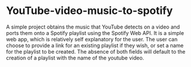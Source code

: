 # YouTube-video-music-to-spotify

A simple project obtains the music that YouTube detects on a video and ports them onto a Spotify playlist using the Spotify Web API. It is a simple web app, which is relatively self explanatory for the user. The user can choose to provide a link for an existing playlist if they wish, or set a name for the playlist to be created. The absence of both fields will default to the creation of a playlist with the name of the youtube video.
